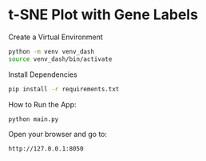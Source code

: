 # t-SNE Plot with Gene Labels

Create a Virtual Environment
```bash
python -m venv venv_dash
source venv_dash/bin/activate  
```

Install Dependencies
```bash
pip install -r requirements.txt
```

How to Run the App:
```bash
python main.py
```

Open your browser and go to:
```arduino
http://127.0.0.1:8050
```
